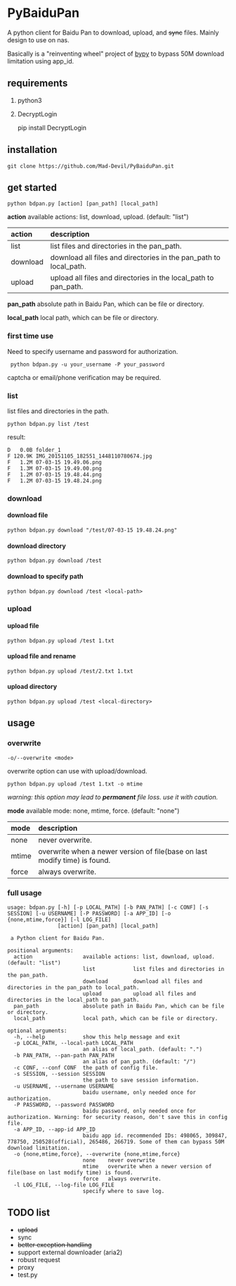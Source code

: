 # PyBaiduPan
A python client for Baidu Pan to download, upload, and ~~sync~~ files.  Mainly design to use on nas.

Basically is a "reinventing wheel" project of [bypy](https://github.com/houtianze/bypy) to bypass 50M download limitation using app_id.
## requirements
1. python3
2. DecryptLogin


    pip install DecryptLogin
## installation
    git clone https://github.com/Mad-Devil/PyBaiduPan.git
## get started
    python bdpan.py [action] [pan_path] [local_path]
**action** available actions: list, download, upload. (default: "list")

|  action      |                   description                  |
| :----------- | :--------------------------------------------- |
| list         | list files and directories in the pan_path. |
| download     | download all files and directories in the pan_path to local_path. |
| upload       | upload all files and directories in the local_path to pan_path. |

**pan_path** absolute path in Baidu Pan, which can be file or directory.

**local_path** local path, which can be file or directory.
### first time use
Need to specify username and password for authorization.

     python bdpan.py -u your_username -P your_password
captcha or email/phone verification may be required.
### list
list files and directories in the path.

    python bdpan.py list /test
result:

    D   0.0B folder_1
    F 120.9K IMG_20151105_182551_1448110780674.jpg
    F   1.2M 07-03-15 19.49.06.png
    F   1.3M 07-03-15 19.49.00.png
    F   1.2M 07-03-15 19.48.44.png
    F   1.2M 07-03-15 19.48.24.png

### download
#### download file
    python bdpan.py download "/test/07-03-15 19.48.24.png"
#### download directory
    python bdpan.py download /test
#### download to specify path
    python bdpan.py download /test <local-path>
### upload
#### upload file
    python bdpan.py upload /test 1.txt
#### upload file and rename
    python bdpan.py upload /test/2.txt 1.txt
#### upload directory
    python bdpan.py upload /test <local-directory>
## usage
### overwrite
    -o/--overwrite <mode>
overwrite option can use with upload/download.

    python bdpan.py upload /test 1.txt -o mtime
    
*warning: this option may lead to **permanent** file loss. use it with caution.*

**mode** available mode: none, mtime, force. (default: "none")

|  mode        |                   description                  |
| :----------- | :--------------------------------------------- |
| none         | never overwrite. |
| mtime        | overwrite when a newer version of file(base on last modify time) is found. |
| force        | always overwrite.|
### full usage 
    usage: bdpan.py [-h] [-p LOCAL_PATH] [-b PAN_PATH] [-c CONF] [-s SESSION] [-u USERNAME] [-P PASSWORD] [-a APP_ID] [-o {none,mtime,force}] [-l LOG_FILE]
                    [action] [pan_path] [local_path]
    
     a Python client for Baidu Pan.
    
    positional arguments:
      action                available actions: list, download, upload. (default: "list")
                            list            list files and directories in the pan_path.
                            download        download all files and directories in the pan_path to local_path.
                            upload          upload all files and directories in the local_path to pan_path.
      pan_path              absolute path in Baidu Pan, which can be file or directory.
      local_path            local path, which can be file or directory.
    
    optional arguments:
      -h, --help            show this help message and exit
      -p LOCAL_PATH, --local-path LOCAL_PATH
                            an alias of local_path. (default: ".")
      -b PAN_PATH, --pan-path PAN_PATH
                            an alias of pan_path. (default: "/")
      -c CONF, --conf CONF  the path of config file.
      -s SESSION, --session SESSION
                            the path to save session information.
      -u USERNAME, --username USERNAME
                            baidu username, only needed once for authorization.
      -P PASSWORD, --password PASSWORD
                            baidu password, only needed once for authorization. Warning: for security reason, don't save this in config file.
      -a APP_ID, --app-id APP_ID
                            baidu app id. recommended IDs: 498065, 309847, 778750, 250528(official), 265486, 266719. Some of them can bypass 50M download limitation.
      -o {none,mtime,force}, --overwrite {none,mtime,force}
                            none    never overwrite
                            mtime   overwrite when a newer version of file(base on last modify time) is found.
                            force   always overwrite.
      -l LOG_FILE, --log-file LOG_FILE
                            specify where to save log.
## TODO list
+ ~~upload~~
+ sync
+ ~~better exception handling~~
+ support external downloader (aria2)
+ robust request
+ proxy
+ test.py